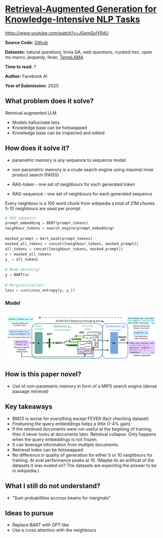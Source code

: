# [Retrieval-Augmented Generation for Knowledge-Intensive NLP Tasks](https://arxiv.org/abs/2005.11401)

<https://www.youtube.com/watch?v=JGpmQvlYRdU>

**Source Code:** [Github](https://github.com/huggingface/transformers/blob/master/examples/rag/)

**Datasets:** natural questions, trivia QA, web questions, curated trec, open ms marco, jeopardy, fever, [TempLAMA](https://github.com/google-research/language/tree/master/language/templama)

**Time to read:** ?

**Author:** Facebook AI

**Year of Submission:** 2020

## What problem does it solve?

Retreival augmented LLM

* Models hallucinate less.
* Knowledge base can be hotswapped
* Knowledge base can be inspected and edited

## How does it solve it?

* parametric memory is any sequence to sequence model
* non-parametric memory is a crude search engine using maximal inner product search (FAISS)

* RAG-token - one set of neighbours for each generated token
* RAG-sequence - one set of neighbours for each generated sequence

Every neighbour is a 100 word chunk from wikipedia a total of 21M chunks. 5-10 neighbours are used per prompt.

```py
# RAG sequence
prompt_embedding = BERT(prompt_tokens)
neighbour_tokens = search_engine(prompt_embedding)

masked_prompt = bert_mask(prompt_tokens)
masked_all_tokens = concat([neighbour_tokens, masked_prompt])
all_tokens = concat([neighbour_tokens, masked_prompt])
x = masked_all_tokens
y_ = all_tokens

# Beam decoding? 
y = BART(x)

# Marginalization?
loss = sum(cross_entropy(y, y_))
```

### Model

![RAG](rag.png)

## How is this paper novel?

* Use of non-parametric memory in form of a MIPS search engine (dense passage retrieval)

## Key takeaways

* BM25 is worse for everything except FEVER (fact checking dataset)
* Finetuning the query embeddings helps a little (1-4% gain)
* If the retreived documents were not useful at the begining of training, then it never looks at documents later. Retreival collapse. Only happens when the query embeddings is not frozen.
* It can leverage information from multiple documents.
* Retrieval index can be hotswapped
* No difference in quality of generation for either 5 or 10 neighbours for training. At eval performance peaks at 10. (Maybe its an artificat of the datasets it was evaled on? The datasets are expecting the answer to be in wikipedia.)

## What I still do not understand?

* "Sum probabilities accross beams for marginals"

## Ideas to pursue

* Replace BART with GPT-like
* Use a cross attention with the neighbours
